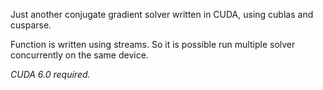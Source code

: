Just another conjugate gradient solver written in CUDA,
using cublas and cusparse.

Function is written using streams. So it is possible
run multiple solver concurrently on the same device.

_CUDA 6.0 required._


